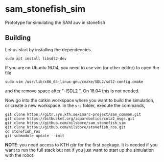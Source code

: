 # sam_stonefish_sim
Prototype for simulating the SAM auv in stonefish

## Building

Let us start by installing the dependencies.
```
sudo apt install libsdl2-dev
```
If you are on Ubuntu 16.04, you need to use vim (or other editor) to open the file
```
sudo vim /usr/lib/x86_64-linux-gnu/cmake/SDL2/sdl2-config.cmake
```
and the remove space after "-lSDL2 ". On 18.04 this is not needed.

Now go into the catkin workspace where you want to build the simulation,
or create a new workspace. In the `src` folder, execute the commands,
```
git clone https://gitr.sys.kth.se/smarc-project/sam_common.git
git clone https://bitbucket.org/iquarobotics/cola2_msgs.git
git clone https://github.com/nilsbore/sam_stonefish_sim
git clone https://github.com/nilsbore/stonefish_ros.git
cd stonefish_ros
git submodule update --init
```
**NOTE**: you need access to KTH gitr for the first package.
It is needed if you want to run the full stack but not if you just
want to start up the simulation with the robot.
